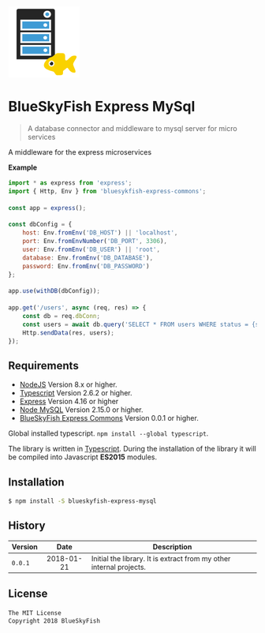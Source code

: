 
![BlueSkyFish Express MySql](logo.png)

# BlueSkyFish Express MySql

> A database connector and middleware to mysql server for micro services

A middleware for the express microservices

**Example**

```js
import * as express from 'express';
import { Http, Env } from 'bluesykfish-express-commons';

const app = express();

const dbConfig = {
    host: Env.fromEnv('DB_HOST') || 'localhost',
    port: Env.fromEnvNumber('DB_PORT', 3306),
    user: Env.fromEnv('DB_USER') || 'root',
    database: Env.fromEnv('DB_DATABASE'),
    password: Env.fromEnv('DB_PASSWORD')
};

app.use(withDB(dbConfig));

app.get('/users', async (req, res) => {
    const db = req.dbConn;
    const users = await db.query('SELECT * FROM users WHERE status = {status}', { status: 'ok'});
    Http.sendData(res, users);
});
```

## Requirements

* [NodeJS][nodejs] Version 8.x or higher.
* [Typescript][typescript] Version 2.6.2 or higher.
* [Express][express] Version 4.16 or higher
* [Node MySQL][node-mysql] Version 2.15.0 or higher.
* [BlueSkyFish Express Commons][bsf-ec] Version 0.0.1 or higher.

Global installed typescript. `npm install --global typescript`.

The library is written in [Typescript][typescript]. During the installation of the library it will be compiled into Javascript **ES2015** modules.


## Installation

```bash
$ npm install -S blueskyfish-express-mysql
```


## History

| Version    | Date       | Description
|------------|:----------:|--------------------------------------------
| `0.0.1`    | 2018-01-21 | Initial the library. It is extract from my other internal projects.


## License

```text
The MIT License
Copyright 2018 BlueSkyFish
```


[nodejs]: https://nodejs.org/en/
[typescript]: https://www.typescriptlang.org/
[express]: https://expressjs.com/
[node-mysql]: https://github.com/mysqljs/mysql
[bsf-ec]: https://github.com/blueskyfish/blueskyfish-express-commons
